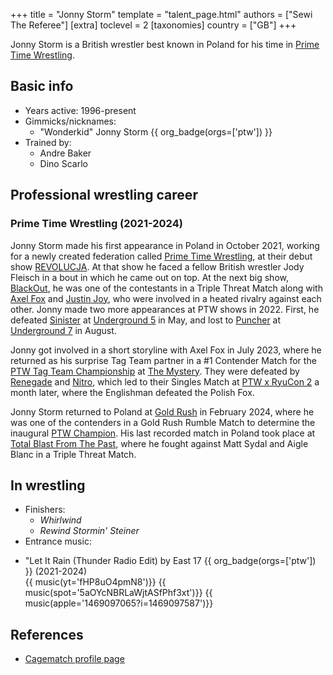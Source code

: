 +++
title = "Jonny Storm"
template = "talent_page.html"
authors = ["Sewi The Referee"]
[extra]
toclevel = 2
[taxonomies]
country = ["GB"]
+++

Jonny Storm is a British wrestler best known in Poland for his time in [Prime Time Wrestling](@/o/ptw.md).

## Basic info

* Years active: 1996-present
* Gimmicks/nicknames:
  - "Wonderkid" Jonny Storm {{ org_badge(orgs=['ptw']) }}
* Trained by:
  - Andre Baker
  - Dino Scarlo
 
## Professional wrestling career

### Prime Time Wrestling (2021-2024)

Jonny Storm made his first appearance in Poland in October 2021, working for a newly created federation called [Prime Time Wrestling](@/o/ptw.md), at their debut show [REVOLUCJA](@/e/ptw/2021-10-09-ptw-1-revolucja.md). At that show he faced a fellow British wrestler Jody Fleisch in a bout in which he came out on top. At the next big show, [BlackOut](@/e/ptw/2022-02-19-ptw-2-blackout.md), he was one of the contestants in a Triple Threat Match along with [Axel Fox](@/w/axel-fox.md) and [Justin Joy](@/w/justin-joy.md), who were involved in a heated rivalry against each other. Jonny made two more appearances at PTW shows in 2022. First, he defeated [Sinister](@/w/sinister.md) at [Underground 5](@/e/ptw/2022-05-29-ptw-underground-5.md) in May, and lost to [Puncher](@/w/puncher.md) at [Underground 7](@/e/ptw/2022-08-28-ptw-underground-7.md) in August.

Jonny got involved in a short storyline with Axel Fox in July 2023, where he returned as his surprise Tag Team partner in a #1 Contender Match for the [PTW Tag Team Championship](@/c/ptw-tag-team-championship.md) at [The Mystery](@/e/ptw/2023-06-25-ptw-4-mystery.md). They were defeated by [Renegade](@/w/renegade.md) and [Nitro](@/w/nitro.md), which led to their Singles Match at [PTW x RyuCon 2](@/e/ptw/2023-07-16-ptw-x-ryucon.md) a month later, where the Englishman defeated the Polish Fox.

Jonny Storm returned to Poland at [Gold Rush](@/e/ptw/2024-02-03-ptw-5-gold-rush.md) in February 2024, where he was one of the contenders in a Gold Rush Rumble Match to determine the inaugural [PTW Champion](@/c/ptw-championship.md). His last recorded match in Poland took place at [Total Blast From The Past](@/e/ptw/2024-05-11-ptw-6.md), where he fought against Matt Sydal and Aigle Blanc in a Triple Threat Match.

## In wrestling

* Finishers:
  - _Whirlwind_
  - _Rewind Stormin' Steiner_
 * Entrance music:
  - "Let It Rain (Thunder Radio Edit) by East 17
    {{ org_badge(orgs=['ptw']) }} (2021-2024) <br>
    {{ music(yt='fHP8uO4pmN8')}}
    {{ music(spot='5aOYcNBRLaWjtASfPhf3xt')}}
    {{ music(apple='1469097065?i=1469097587')}}

## References

* [Cagematch profile page](https://www.cagematch.net/?id=2&nr=467)
